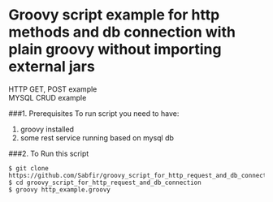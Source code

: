 Groovy script example for http methods and db connection with plain groovy without importing external jars
===============================
HTTP GET, POST example  
MYSQL CRUD example

###1. Prerequisites
To run script you need to have:  
1. groovy installed  
2. some rest service running based on mysql db

###2. To Run this script
```shell
$ git clone https://github.com/Sabfir/groovy_script_for_http_request_and_db_connection.git
$ cd groovy_script_for_http_request_and_db_connection
$ groovy http_example.groovy
```

